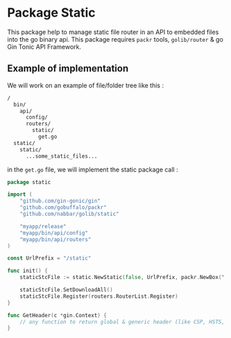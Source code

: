 # Package Static
This package help to manage static file router in an API to embedded files into the go binary api.
This package requires `packr` tools, `golib/router` & go Gin Tonic API Framework.

## Example of implementation
We will work on an example of file/folder tree like this : 
```bash
/
  bin/
    api/
      config/
      routers/
        static/
          get.go
  static/
    static/
      ...some_static_files...
```

in the `get.go` file, we will implement the static package call :
```go
package static

import (
    "github.com/gin-gonic/gin"
	"github.com/gobuffalo/packr"
	"github.com/nabbar/golib/static"

    "myapp/release"
    "myapp/bin/api/config"
    "myapp/bin/api/routers"
)

const UrlPrefix = "/static"

func init() {
	staticStcFile := static.NewStatic(false, UrlPrefix, packr.NewBox("../../../../static/static"), GetHeader)

	staticStcFile.SetDownloadAll()
	staticStcFile.Register(routers.RouterList.Register)
}

func GetHeader(c *gin.Context) {
    // any function to return global & generic header (like CSP, HSTS, ...)
}

```
